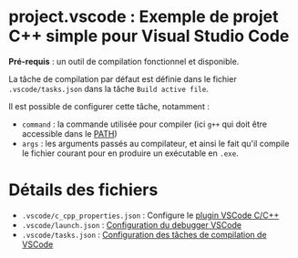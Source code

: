 # project.vscode : Exemple de projet C++ simple pour Visual Studio Code

**Pré-requis** : un outil de compilation fonctionnel et disponible.

La tâche de compilation par défaut est définie dans le fichier `.vscode/tasks.json` dans la tâche `Build active file`.

Il est possible de configurer cette tâche, notamment :
* `command` : la commande utilisée pour compiler (ici `g++` qui doit être accessible dans le [PATH](https://fr.wikipedia.org/wiki/Variable_d%27environnement#%3CPATH%3E_pour_l'emplacement_des_ex%C3%A9cutables))
* `args` : les arguments passés au compilateur, et ainsi le fait qu'il compile le fichier courant pour en produire un exécutable en `.exe`.

# Détails des fichiers

* `.vscode/c_cpp_properties.json` : Configure le [plugin VSCode C/C++](https://marketplace.visualstudio.com/items?itemName=ms-vscode.cpptools)
* `.vscode/launch.json` : [Configuration du debugger VSCode](https://code.visualstudio.com/docs/cpp/launch-json-reference)
* `.vscode/tasks.json` : [Configuration des tâches de compilation de VSCode](https://code.visualstudio.com/Docs/editor/tasks)

